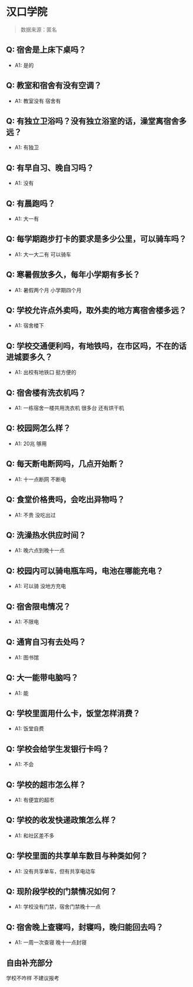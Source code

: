 # 汉口学院

> 数据来源：匿名

## Q: 宿舍是上床下桌吗？

- A1: 是的

## Q: 教室和宿舍有没有空调？

- A1: 教室没有 宿舍有

## Q: 有独立卫浴吗？没有独立浴室的话，澡堂离宿舍多远？

- A1: 有独卫

## Q: 有早自习、晚自习吗？

- A1: 没有

## Q: 有晨跑吗？

- A1: 大一有

## Q: 每学期跑步打卡的要求是多少公里，可以骑车吗？

- A1: 大一大二有 可以骑车

## Q: 寒暑假放多久，每年小学期有多长？

- A1: 暑假两个月 小学期四个月

## Q: 学校允许点外卖吗，取外卖的地方离宿舍楼多远？

- A1: 宿舍楼下

## Q: 学校交通便利吗，有地铁吗，在市区吗，不在的话进城要多久？

- A1: 出校有地铁口 挺方便的

## Q: 宿舍楼有洗衣机吗？

- A1: 一栋宿舍一楼共用洗衣机 很多台 还有烘干机

## Q: 校园网怎么样？

- A1: 20兆 够用

## Q: 每天断电断网吗，几点开始断？

- A1: 十一点断网 不断电

## Q: 食堂价格贵吗，会吃出异物吗？

- A1: 不贵 没吃出过

## Q: 洗澡热水供应时间？

- A1: 晚六点到晚十一点

## Q: 校园内可以骑电瓶车吗，电池在哪能充电？

- A1: 可以骑 没地方充电

## Q: 宿舍限电情况？

- A1: 不限电

## Q: 通宵自习有去处吗？

- A1: 图书馆

## Q: 大一能带电脑吗？

- A1: 能

## Q: 学校里面用什么卡，饭堂怎样消费？

- A1: 饭堂自费

## Q: 学校会给学生发银行卡吗？

- A1: 不会

## Q: 学校的超市怎么样？

- A1: 有便宜的超市

## Q: 学校的收发快递政策怎么样？

- A1: 和社区差不多

## Q: 学校里面的共享单车数目与种类如何？

- A1: 没有共享单车，但有共享电动车

## Q: 现阶段学校的门禁情况如何？

- A1: 学校没有门禁，宿舍门禁晚十一点

## Q: 宿舍晚上查寝吗，封寝吗，晚归能回去吗？

- A1: 一周一次查寝 晚十一点封寝

## 自由补充部分

学校不咋样 不建议报考